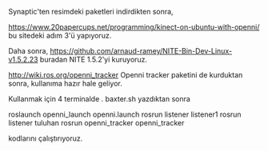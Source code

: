 
Synaptic'ten resimdeki paketleri indirdikten sonra,

https://www.20papercups.net/programming/kinect-on-ubuntu-with-openni/
bu  sitedeki adım 3'ü yapıyoruz.

Daha sonra,
https://github.com/arnaud-ramey/NITE-Bin-Dev-Linux-v1.5.2.23
buradan NITE 1.5.2'yi kuruyoruz.

http://wiki.ros.org/openni_tracker
Openni tracker paketini de kurduktan sonra, kullanıma hazır hale geliyor.

Kullanmak için 4 terminalde . baxter.sh yazdıktan sonra

roslaunch openni_launch openni.launch
rosrun listener listener1
rosrun listener tuluhan
rosrun openni_tracker openni_tracker

kodlarını çalıştırıyoruz.


